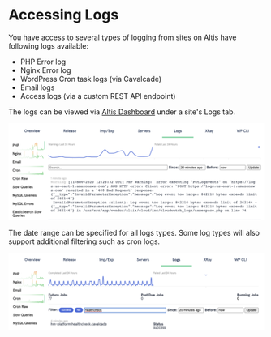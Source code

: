 # Accessing Logs

You have access to several types of logging from sites on Altis have following logs available:

- PHP Error log
- Nginx Error log
- WordPress Cron task logs (via Cavalcade)
- Email logs
- Access logs (via a custom REST API endpoint)

The logs can be viewed via [Altis Dashboard](./dashboard.md) under a site's Logs tab.

![](./assets/logs.png)

The date range can be specified for all logs types. Some log types will also support additional filtering such as cron logs.

![](./assets/logs-with-filter.png)
